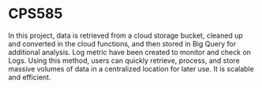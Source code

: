 # CPS585

In this project, data is retrieved from a cloud storage bucket, cleaned up and converted in the cloud functions, and then stored in Big Query for additional analysis. Log metric have been created to monitor and check on Logs. Using this method, users can quickly retrieve, process, and store massive volumes of data in a centralized location for later use. It is scalable and efficient. 

